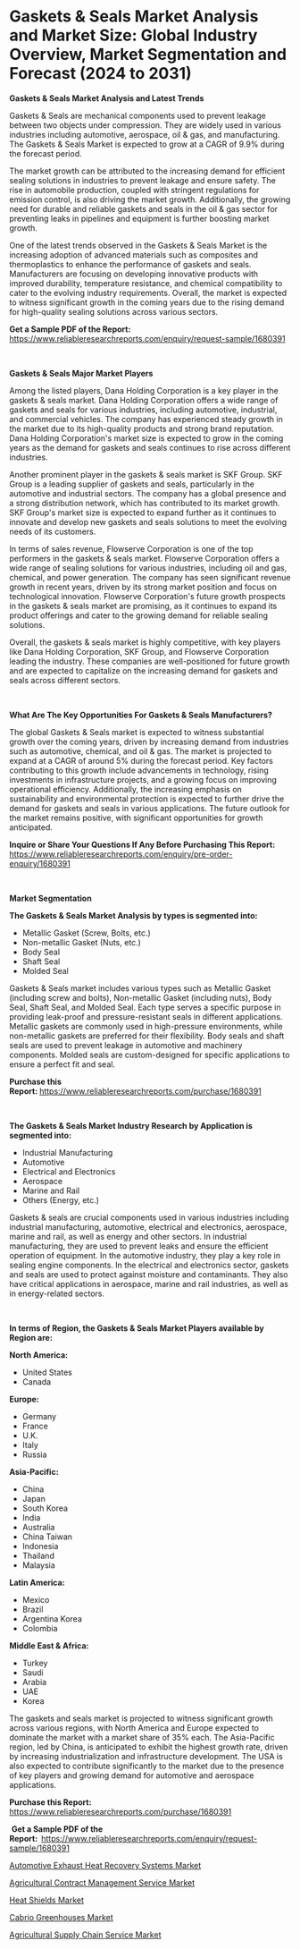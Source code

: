 <p><h1>Gaskets & Seals Market Analysis and Market Size: Global Industry Overview, Market Segmentation and Forecast (2024 to 2031)</h1></p><p><strong>Gaskets & Seals Market Analysis and Latest Trends</strong></p>
<p><p>Gaskets & Seals are mechanical components used to prevent leakage between two objects under compression. They are widely used in various industries including automotive, aerospace, oil & gas, and manufacturing. The Gaskets & Seals Market is expected to grow at a CAGR of 9.9% during the forecast period.</p><p>The market growth can be attributed to the increasing demand for efficient sealing solutions in industries to prevent leakage and ensure safety. The rise in automobile production, coupled with stringent regulations for emission control, is also driving the market growth. Additionally, the growing need for durable and reliable gaskets and seals in the oil & gas sector for preventing leaks in pipelines and equipment is further boosting market growth.</p><p>One of the latest trends observed in the Gaskets & Seals Market is the increasing adoption of advanced materials such as composites and thermoplastics to enhance the performance of gaskets and seals. Manufacturers are focusing on developing innovative products with improved durability, temperature resistance, and chemical compatibility to cater to the evolving industry requirements. Overall, the market is expected to witness significant growth in the coming years due to the rising demand for high-quality sealing solutions across various sectors.</p></p>
<p><strong>Get a Sample PDF of the Report:&nbsp;</strong> <a href="https://www.reliableresearchreports.com/enquiry/request-sample/1680391">https://www.reliableresearchreports.com/enquiry/request-sample/1680391</a></p>
<p>&nbsp;</p>
<p><strong>Gaskets & Seals Major Market Players</strong></p>
<p><p>Among the listed players, Dana Holding Corporation is a key player in the gaskets & seals market. Dana Holding Corporation offers a wide range of gaskets and seals for various industries, including automotive, industrial, and commercial vehicles. The company has experienced steady growth in the market due to its high-quality products and strong brand reputation. Dana Holding Corporation's market size is expected to grow in the coming years as the demand for gaskets and seals continues to rise across different industries.</p><p>Another prominent player in the gaskets & seals market is SKF Group. SKF Group is a leading supplier of gaskets and seals, particularly in the automotive and industrial sectors. The company has a global presence and a strong distribution network, which has contributed to its market growth. SKF Group's market size is expected to expand further as it continues to innovate and develop new gaskets and seals solutions to meet the evolving needs of its customers.</p><p>In terms of sales revenue, Flowserve Corporation is one of the top performers in the gaskets & seals market. Flowserve Corporation offers a wide range of sealing solutions for various industries, including oil and gas, chemical, and power generation. The company has seen significant revenue growth in recent years, driven by its strong market position and focus on technological innovation. Flowserve Corporation's future growth prospects in the gaskets & seals market are promising, as it continues to expand its product offerings and cater to the growing demand for reliable sealing solutions.</p><p>Overall, the gaskets & seals market is highly competitive, with key players like Dana Holding Corporation, SKF Group, and Flowserve Corporation leading the industry. These companies are well-positioned for future growth and are expected to capitalize on the increasing demand for gaskets and seals across different sectors.</p></p>
<p>&nbsp;</p>
<p><strong>What Are The Key Opportunities For Gaskets & Seals Manufacturers?</strong></p>
<p><p>The global Gaskets & Seals market is expected to witness substantial growth over the coming years, driven by increasing demand from industries such as automotive, chemical, and oil & gas. The market is projected to expand at a CAGR of around 5% during the forecast period. Key factors contributing to this growth include advancements in technology, rising investments in infrastructure projects, and a growing focus on improving operational efficiency. Additionally, the increasing emphasis on sustainability and environmental protection is expected to further drive the demand for gaskets and seals in various applications. The future outlook for the market remains positive, with significant opportunities for growth anticipated.</p></p>
<p><strong>Inquire or Share Your Questions If Any Before Purchasing This Report:</strong> <a href="https://www.reliableresearchreports.com/enquiry/pre-order-enquiry/1680391">https://www.reliableresearchreports.com/enquiry/pre-order-enquiry/1680391</a></p>
<p>&nbsp;</p>
<p><strong>Market Segmentation</strong></p>
<p><strong>The Gaskets & Seals Market Analysis by types is segmented into:</strong></p>
<p><ul><li>Metallic Gasket (Screw, Bolts, etc.)</li><li>Non-metallic Gasket (Nuts, etc.)</li><li>Body Seal</li><li>Shaft Seal</li><li>Molded Seal</li></ul></p>
<p><p>Gaskets & Seals market includes various types such as Metallic Gasket (including screw and bolts), Non-metallic Gasket (including nuts), Body Seal, Shaft Seal, and Molded Seal. Each type serves a specific purpose in providing leak-proof and pressure-resistant seals in different applications. Metallic gaskets are commonly used in high-pressure environments, while non-metallic gaskets are preferred for their flexibility. Body seals and shaft seals are used to prevent leakage in automotive and machinery components. Molded seals are custom-designed for specific applications to ensure a perfect fit and seal.</p></p>
<p><strong>Purchase this Report:&nbsp;</strong><a href="https://www.reliableresearchreports.com/purchase/1680391">https://www.reliableresearchreports.com/purchase/1680391</a></p>
<p>&nbsp;</p>
<p><strong>The Gaskets & Seals Market Industry Research by Application is segmented into:</strong></p>
<p><ul><li>Industrial Manufacturing</li><li>Automotive</li><li>Electrical and Electronics</li><li>Aerospace</li><li>Marine and Rail</li><li>Others (Energy, etc.)</li></ul></p>
<p><p>Gaskets & seals are crucial components used in various industries including industrial manufacturing, automotive, electrical and electronics, aerospace, marine and rail, as well as energy and other sectors. In industrial manufacturing, they are used to prevent leaks and ensure the efficient operation of equipment. In the automotive industry, they play a key role in sealing engine components. In the electrical and electronics sector, gaskets and seals are used to protect against moisture and contaminants. They also have critical applications in aerospace, marine and rail industries, as well as in energy-related sectors.</p></p>
<p>&nbsp;</p>
<p><strong>In terms of Region, the Gaskets & Seals Market Players available by Region are:</strong></p>
<p>
    <p> <strong> North America: </strong>
        <ul>
            <li>United States</li>
            <li>Canada</li>
        </ul>
        </p> 
    <p> <strong> Europe: </strong>
        <ul>
            <li>Germany</li>
            <li>France</li>
            <li>U.K.</li>
            <li>Italy</li>
            <li>Russia</li>
        </ul>
        </p> 
    <p> <strong> Asia-Pacific: </strong>
        <ul>
            <li>China</li>
            <li>Japan</li>
            <li>South Korea</li>
            <li>India</li>
            <li>Australia</li>
            <li>China Taiwan</li>
            <li>Indonesia</li>
            <li>Thailand</li>
            <li>Malaysia</li>
        </ul>
        </p> 
    <p> <strong> Latin America: </strong>
        <ul>
            <li>Mexico</li>
            <li>Brazil</li>
            <li>Argentina Korea</li>
            <li>Colombia</li>
        </ul>
        </p> 
    <p> <strong> Middle East & Africa: </strong>
        <ul>
            <li>Turkey</li>
            <li>Saudi</li>
            <li>Arabia</li>
            <li>UAE</li>
            <li>Korea</li>
        </ul>
    </p>
    </p>
<p><p>The gaskets and seals market is projected to witness significant growth across various regions, with North America and Europe expected to dominate the market with a market share of 35% each. The Asia-Pacific region, led by China, is anticipated to exhibit the highest growth rate, driven by increasing industrialization and infrastructure development. The USA is also expected to contribute significantly to the market due to the presence of key players and growing demand for automotive and aerospace applications.</p></p>
<p><strong>Purchase this Report: </strong><a href="https://www.reliableresearchreports.com/purchase/1680391">https://www.reliableresearchreports.com/purchase/1680391</a></p>
<p>&nbsp;<strong>Get a Sample PDF of the Report:&nbsp;&nbsp;</strong><a href="https://www.reliableresearchreports.com/enquiry/request-sample/1680391">https://www.reliableresearchreports.com/enquiry/request-sample/1680391</a></p>
<p><strong></strong></p>
<p><p><a href="https://github.com/okotobwrhuteie/Market-Research-Report-List-1/blob/main/automotive-exhaust-heat-recovery-systems-market.md">Automotive Exhaust Heat Recovery Systems Market</a></p><p><a href="https://medium.com/@johnsonlowe1974/agricultural-contract-management-service-market-size-and-market-trends-complete-industry-overview-4284bcfcc7ec">Agricultural Contract Management Service Market</a></p><p><a href="https://github.com/myacatherineblakecaczo9vcsw/Market-Research-Report-List-1/blob/main/heat-shields-market.md">Heat Shields Market</a></p><p><a href="https://medium.com/@johnsonlowe1974/cabrio-greenhouses-market-competitive-analysis-market-trends-and-forecast-to-2031-50841dab9fc8">Cabrio Greenhouses Market</a></p><p><a href="https://medium.com/@johnsonlowe1974/agricultural-supply-chain-service-nbsp-market-focuses-on-market-share-size-and-projected-forecast-2e4ffc62bc69">Agricultural Supply Chain Service Market</a></p></p>